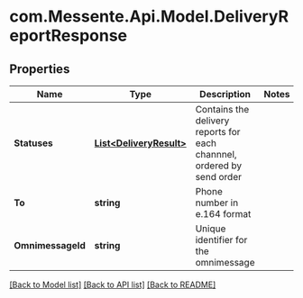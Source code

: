 # com.Messente.Api.Model.DeliveryReportResponse
## Properties

Name | Type | Description | Notes
------------ | ------------- | ------------- | -------------
**Statuses** | [**List&lt;DeliveryResult&gt;**](DeliveryResult.md) | Contains the delivery reports for each channnel, ordered by send order | 
**To** | **string** | Phone number in e.164 format | 
**OmnimessageId** | **string** | Unique identifier for the omnimessage | 

[[Back to Model list]](../README.md#documentation-for-models) [[Back to API list]](../README.md#documentation-for-api-endpoints) [[Back to README]](../README.md)

